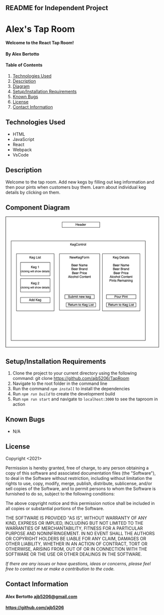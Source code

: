 ## README for Independent Project 

# Alex's Tap Room

#### Welcome to the React Tap Room!

#### **By Alex Bertotto**
#### Table of Contents

1. [Technologies Used](#technologies)
2. [Description](#description)
2. [Diagram](#diagram)
3. [Setup/Installation Requirements](#setup/install)
4. [Known Bugs](#knownbugs)
5. [License](#license)
6. [Contact Information](#contact)

## Technologies Used <a id="technologies"></a>

* HTML
* JavaScript
* React
* Webpack
* VsCode

## Description <a id="description"></a>

Welcome to the tap room. Add new kegs by filling out keg information and then pour pints when customers buy them.
Learn about individual keg details by clicking on them. 

## Component Diagram <a id="diagram"></a>
![diagram](src/img/tapRoomDiagram.drawio.png)

## Setup/Installation Requirements <a id="setup/install"></a>

1. Clone the project to your current directory using the following command: git clone https://github.com/ajb5206/TapRoom
2. Navigate to the root folder in the command line
3. Run the command _`npm install`_ to install the dependencies
4. Run _`npm run build`_ to create the development build
5. Run `npm run start` and navigate to `localhost:3000` to see the taproom in action

## Known Bugs <a id="knownbugs"></a>
* N/A

## License
Copyright <2021> <MIT>

Permission is hereby granted, free of charge, to any person obtaining a copy of this software and associated documentation files (the "Software"), to deal in the Software without restriction, including without limitation the rights to use, copy, modify, merge, publish, distribute, sublicense, and/or sell copies of the Software, and to permit persons to whom the Software is furnished to do so, subject to the following conditions:

The above copyright notice and this permission notice shall be included in all copies or substantial portions of the Software.

THE SOFTWARE IS PROVIDED "AS IS", WITHOUT WARRANTY OF ANY KIND, EXPRESS OR IMPLIED, INCLUDING BUT NOT LIMITED TO THE WARRANTIES OF MERCHANTABILITY, FITNESS FOR A PARTICULAR PURPOSE AND NONINFRINGEMENT. IN NO EVENT SHALL THE AUTHORS OR COPYRIGHT HOLDERS BE LIABLE FOR ANY CLAIM, DAMAGES OR OTHER LIABILITY, WHETHER IN AN ACTION OF CONTRACT, TORT OR OTHERWISE, ARISING FROM, OUT OF OR IN CONNECTION WITH THE SOFTWARE OR THE USE OR OTHER DEALINGS IN THE SOFTWARE.

_If there are any issues or have questions, ideas or concerns, please feel free to contact me or make a contribution to the code._

## Contact Information <a id="contact"></a>
#### Alex Bertotto ajb5206@gmail.com 
#### https://github.com/ajb5206